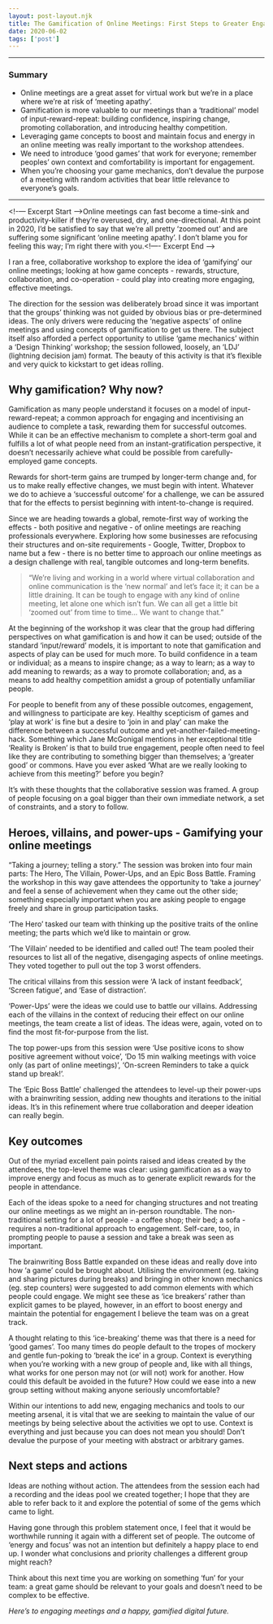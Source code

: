 ```yaml
---
layout: post-layout.njk 
title: The Gamification of Online Meetings: First Steps to Greater Engagement
date: 2020-06-02
tags: ['post']
---
```


*****

### Summary
* Online meetings are a great asset for virtual work but we’re in a place where we’re at risk of ‘meeting apathy’.
* Gamification is more valuable to our meetings than a ‘traditional’ model of input-reward-repeat: building confidence, inspiring change, promoting collaboration, and introducing healthy competition.
* Leveraging game concepts to boost and maintain focus and energy in an online meeting was really important to the workshop attendees.
* We need to introduce ‘good games’ that work for everyone; remember peoples’ own context and comfortability is important for engagement.
* When you’re choosing your game mechanics, don’t devalue the purpose of a meeting with random activities that bear little relevance to everyone’s goals.


*****

<!-— Excerpt Start -—>Online meetings can fast become a time-sink and productivity-killer if they’re overused, dry, and one-directional. At this point in 2020, I’d be satisfied to say that we’re all pretty ‘zoomed out’ and are suffering some significant ‘online meeting apathy’. I don’t blame you for feeling this way; I’m right there with you.<!—- Excerpt End -—>

I ran a free, collaborative workshop to explore the idea of ‘gamifying’ our online meetings; looking at how game concepts - rewards, structure, collaboration, and co-operation - could play into creating more engaging, effective meetings.

The direction for the session was deliberately broad since it was important that the groups’ thinking was not guided by obvious bias or pre-determined ideas. The only drivers were reducing the ‘negative aspects’ of online meetings and using concepts of gamification to get us there. The subject itself also afforded a perfect opportunity to utilise ‘game mechanics’ within a ‘Design Thinking’ workshop; the session followed, loosely, an ‘LDJ’ (lightning decision jam) format. The beauty of this activity is that it’s flexible and very quick to kickstart to get ideas rolling.

## Why gamification? Why now?

Gamification as many people understand it focuses on a model of input-reward-repeat; a common approach for engaging and incentivising an audience to complete a task, rewarding them for successful outcomes. While it can be an effective mechanism to complete a short-term goal and fulfills a lot of what people need from an instant-gratification perspective, it doesn’t necessarily achieve what could be possible from carefully-employed game concepts.

Rewards for short-term gains are trumped by longer-term change and, for us to make really effective changes, we must begin with intent. Whatever we do to achieve a ‘successful outcome’ for a challenge, we can be assured that for the effects to persist beginning with intent-to-change is required.

Since we are heading towards a global, remote-first way of working the effects - both positive and negative - of online meetings are reaching professionals everywhere. Exploring how some businesses are refocusing their structures and on-site requirements - Google, Twitter, Dropbox to name but a few - there is no better time to approach our online meetings as a design challenge with real, tangible outcomes and long-term benefits.

> “We’re living and working in a world where virtual collaboration and online communication is the ‘new normal’ and let’s face it; it can be a little draining. It can be tough to engage with any kind of online meeting, let alone one which isn’t fun. We can all get a little bit ‘zoomed out’ from time to time… We want to change that.”

At the beginning of the workshop it was clear that the group had differing perspectives on what gamification is and how it can be used; outside of the standard ‘input/reward’ models, it is important to note that gamification and aspects of play can be used for much more. To build confidence in a team or individual; as a means to inspire change; as a way to learn; as a way to add meaning to rewards; as a way to promote collaboration; and, as a means to add healthy competition amidst a group of potentially unfamiliar people.

For people to benefit from any of these possible outcomes, engagement, and willingness to participate are key. Healthy scepticism of games and ‘play at work’ is fine but a desire to ‘join in and play’ can make the difference between a successful outcome and yet-another-failed-meeting-hack. Something which Jane McGonigal mentions in her exceptional title ‘Reality is Broken’ is that to build true engagement, people often need to feel like they are contributing to something bigger than themselves; a ‘greater good’ or commons. Have you ever asked ‘What are we really looking to achieve from this meeting?’ before you begin?

It’s with these thoughts that the collaborative session was framed. A group of people focusing on a goal bigger than their own immediate network, a set of constraints, and a story to follow.

## Heroes, villains, and power-ups - Gamifying your online meetings

“Taking a journey; telling a story.”
The session was broken into four main parts: The Hero, The Villain, Power-Ups, and an Epic Boss Battle. Framing the workshop in this way gave attendees the opportunity to ‘take a journey’ and feel a sense of achievement when they came out the other side; something especially important when you are asking people to engage freely and share in group participation tasks.

‘The Hero’ tasked our team with thinking up the positive traits of the online meeting; the parts which we’d like to maintain or grow.

‘The Villain’ needed to be identified and called out! The team pooled their resources to list all of the negative, disengaging aspects of online meetings. They voted together to pull out the top 3 worst offenders.

The critical villains from this session were ‘A lack of instant feedback’, ‘Screen fatigue’, and ‘Ease of distraction’.

‘Power-Ups’ were the ideas we could use to battle our villains. Addressing each of the villains in the context of reducing their effect on our online meetings, the team create a list of ideas. The ideas were, again, voted on to find the most fit-for-purpose from the list.

The top power-ups from this session were ‘Use positive icons to show positive agreement without voice’, ‘Do 15 min walking meetings with voice only (as part of online meetings)’, ‘On-screen Reminders to take a quick stand up break!’.

The ‘Epic Boss Battle’ challenged the attendees to level-up their power-ups with a brainwriting session, adding new thoughts and iterations to the initial ideas. It’s in this refinement where true collaboration and deeper ideation can really begin.

## Key outcomes

Out of the myriad excellent pain points raised and ideas created by the attendees, the top-level theme was clear: using gamification as a way to improve energy and focus as much as to generate explicit rewards for the people in attendance.

Each of the ideas spoke to a need for changing structures and not treating our online meetings as we might an in-person roundtable. The non-traditional setting for a lot of people - a coffee shop; their bed; a sofa - requires a non-traditional approach to engagement. Self-care, too, in prompting people to pause a session and take a break was seen as important.

The brainwriting Boss Battle expanded on these ideas and really dove into how ‘a game’ could be brought about. Utilising the environment (eg. taking and sharing pictures during breaks) and bringing in other known mechanics (eg. step counters) were suggested to add common elements with which people could engage. We might see these as ‘ice breakers’ rather than explicit games to be played, however, in an effort to boost energy and maintain the potential for engagement I believe the team was on a great track.

A thought relating to this ‘ice-breaking’ theme was that there is a need for ‘good games’. Too many times do people default to the tropes of mockery and gentle fun-poking to ‘break the ice’ in a group. Context is everything when you’re working with a new group of people and, like with all things, what works for one person may not (or will not) work for another. How could this default be avoided in the future? How could we ease into a new group setting without making anyone seriously uncomfortable?

Within our intentions to add new, engaging mechanics and tools to our meeting arsenal, it is vital that we are seeking to maintain the value of our meetings by being selective about the activities we opt to use. Context is everything and just because you can does not mean you should! Don’t devalue the purpose of your meeting with abstract or arbitrary games.

## Next steps and actions

Ideas are nothing without action. The attendees from the session each had a recording and the ideas pool we created together; I hope that they are able to refer back to it and explore the potential of some of the gems which came to light.

Having gone through this problem statement once, I feel that it would be worthwhile running it again with a different set of people. The outcome of ‘energy and focus’ was not an intention but definitely a happy place to end up. I wonder what conclusions and priority challenges a different group might reach?

Think about this next time you are working on something ‘fun’ for your team: a great game should be relevant to your goals and doesn’t need to be complex to be effective.

*Here’s to engaging meetings and a happy, gamified digital future.*